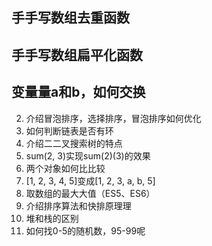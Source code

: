 ## ⼿手写数组去重函数
## ⼿手写数组扁平化函数
## 变量量a和b，如何交换
2. 介绍冒泡排序，选择排序，冒泡排序如何优化
4. 如何判断链表是否有环
5. 介绍⼆二叉搜索树的特点
22. sum(2, 3)实现sum(2)(3)的效果
24. 两个对象如何⽐比较
13. [1, 2, 3, 4, 5]变成[1, 2, 3, a, b, 5]
14. 取数组的最⼤大值（ES5、ES6）
6. 介绍排序算法和快排原理理
7. 堆和栈的区别
19. 如何找0-5的随机数，95-99呢
